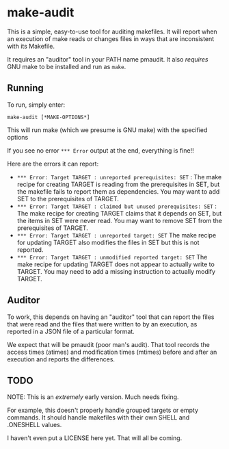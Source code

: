 # make-audit

This is a simple, easy-to-use tool for auditing makefiles.
It will report when an execution of make reads or changes
files in ways that are inconsistent with its Makefile.

It requires an "auditor" tool in your PATH name pmaudit.
It also *requires* GNU make to be installed and run as `make`.

## Running

To run, simply enter:

~~~~
make-audit [*MAKE-OPTIONS*]
~~~~

This will run make (which we presume is GNU make)
with the specified options

If you see no error `*** Error` output at the end,
everything is fine!!

Here are the errors it can report:

* `*** Error: Target TARGET : unreported prerequisites: SET` :
  The make recipe for creating TARGET is reading from the
  prerequisites in SET, but the makefile fails to report them as dependencies.
  You may want to add SET to the prerequisites of TARGET.
* `*** Error: Target TARGET : claimed but unused prerequisites: SET` :
  The make recipe for creating TARGET claims that it depends on SET,
  but the items in SET were never read.
  You may want to remove SET from the prerequisites of TARGET.
* `*** Error: Target TARGET : unreported target: SET`
  The make recipe for updating TARGET also modifies the files in SET
  but this is not reported.
* `*** Error: Target TARGET : unmodified reported target: SET`
  The make recipe for updating TARGET does not appear to actually
  write to TARGET.
  You may need to add a missing instruction to actually modify TARGET.

## Auditor

To work, this depends on having an "auditor" tool that can
report the files that were read and the files that were written to
by an execution, as reported in a JSON file of a particular format.

We expect that will be pmaudit (poor man's audit).
That tool records the access times (atimes) and modification times (mtimes)
before and after an execution and reports the differences.

## TODO

NOTE: This is an *extremely* early version.
Much needs fixing.

For example, this doesn't properly handle grouped targets or
empty commands.  It should handle makefiles with their own SHELL and
.ONESHELL values.

I haven't even put a LICENSE here yet.
That will all be coming.
